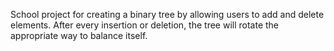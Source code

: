 School project for creating a binary tree by allowing users to add and delete elements. 
After every insertion or deletion, the tree will rotate the appropriate way to balance itself.
